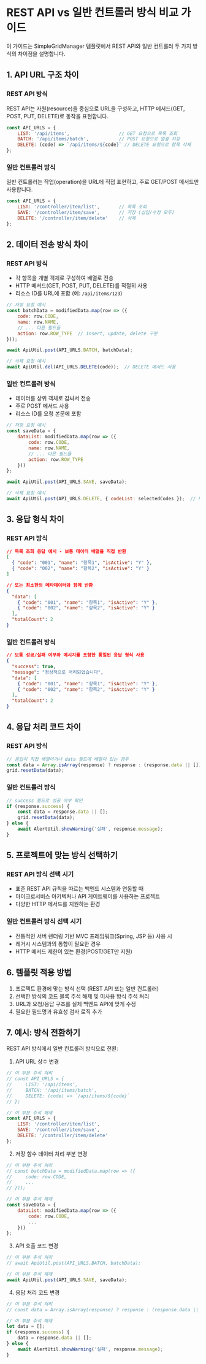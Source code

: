 # REST API vs 일반 컨트롤러 방식 비교 가이드

이 가이드는 SimpleGridManager 템플릿에서 REST API와 일반 컨트롤러 두 가지 방식의 차이점을 설명합니다.

## 1. API URL 구조 차이

### REST API 방식
REST API는 자원(resource)을 중심으로 URL을 구성하고, HTTP 메서드(GET, POST, PUT, DELETE)로 동작을 표현합니다.

```javascript
const API_URLS = {
    LIST: '/api/items',                  // GET 요청으로 목록 조회
    BATCH: '/api/items/batch',           // POST 요청으로 일괄 저장
    DELETE: (code) => `/api/items/${code}` // DELETE 요청으로 항목 삭제
};
```

### 일반 컨트롤러 방식
일반 컨트롤러는 작업(operation)을 URL에 직접 표현하고, 주로 GET/POST 메서드만 사용합니다.

```javascript
const API_URLS = {
    LIST: '/controller/item/list',       // 목록 조회
    SAVE: '/controller/item/save',       // 저장 (삽입/수정 모두)
    DELETE: '/controller/item/delete'    // 삭제
};
```

## 2. 데이터 전송 방식 차이

### REST API 방식
- 각 항목을 개별 객체로 구성하여 배열로 전송
- HTTP 메서드(GET, POST, PUT, DELETE)를 적절히 사용
- 리소스 ID를 URL에 포함 (예: `/api/items/123`)

```javascript
// 저장 요청 예시
const batchData = modifiedData.map(row => ({
    code: row.CODE,               
    name: row.NAME,
    // ... 다른 필드들
    action: row.ROW_TYPE  // insert, update, delete 구분
}));

await ApiUtil.post(API_URLS.BATCH, batchData);

// 삭제 요청 예시
await ApiUtil.del(API_URLS.DELETE(code));  // DELETE 메서드 사용
```

### 일반 컨트롤러 방식
- 데이터를 상위 객체로 감싸서 전송
- 주로 POST 메서드 사용
- 리소스 ID를 요청 본문에 포함

```javascript
// 저장 요청 예시
const saveData = {
    dataList: modifiedData.map(row => ({
        code: row.CODE,               
        name: row.NAME,
        // ... 다른 필드들
        action: row.ROW_TYPE
    }))
};

await ApiUtil.post(API_URLS.SAVE, saveData);

// 삭제 요청 예시
await ApiUtil.post(API_URLS.DELETE, { codeList: selectedCodes });  // POST 메서드 사용
```

## 3. 응답 형식 차이

### REST API 방식
```json
// 목록 조회 응답 예시 - 보통 데이터 배열을 직접 반환
[
  { "code": "001", "name": "항목1", "isActive": "Y" },
  { "code": "002", "name": "항목2", "isActive": "Y" }
]

// 또는 최소한의 메타데이터와 함께 반환
{
  "data": [
    { "code": "001", "name": "항목1", "isActive": "Y" },
    { "code": "002", "name": "항목2", "isActive": "Y" }
  ],
  "totalCount": 2
}
```

### 일반 컨트롤러 방식
```json
// 보통 성공/실패 여부와 메시지를 포함한 통일된 응답 형식 사용
{
  "success": true,
  "message": "정상적으로 처리되었습니다",
  "data": [
    { "code": "001", "name": "항목1", "isActive": "Y" },
    { "code": "002", "name": "항목2", "isActive": "Y" }
  ],
  "totalCount": 2
}
```

## 4. 응답 처리 코드 차이

### REST API 방식
```javascript
// 응답이 직접 배열이거나 data 필드에 배열이 있는 경우
const data = Array.isArray(response) ? response : (response.data || []);
grid.resetData(data);
```

### 일반 컨트롤러 방식
```javascript
// success 필드로 성공 여부 확인
if (response.success) {
    const data = response.data || [];
    grid.resetData(data);
} else {
    await AlertUtil.showWarning('실패', response.message);
}
```

## 5. 프로젝트에 맞는 방식 선택하기

### REST API 방식 선택 시기
- 표준 REST API 규칙을 따르는 백엔드 시스템과 연동할 때
- 마이크로서비스 아키텍처나 API 게이트웨이를 사용하는 프로젝트
- 다양한 HTTP 메서드를 지원하는 환경

### 일반 컨트롤러 방식 선택 시기
- 전통적인 서버 렌더링 기반 MVC 프레임워크(Spring, JSP 등) 사용 시
- 레거시 시스템과의 통합이 필요한 경우
- HTTP 메서드 제한이 있는 환경(POST/GET만 지원)

## 6. 템플릿 적용 방법

1. 프로젝트 환경에 맞는 방식 선택 (REST API 또는 일반 컨트롤러)
2. 선택한 방식의 코드 블록 주석 해제 및 미사용 방식 주석 처리
3. URL과 요청/응답 구조를 실제 백엔드 API에 맞게 수정
4. 필요한 필드명과 유효성 검사 로직 추가

## 7. 예시: 방식 전환하기

REST API 방식에서 일반 컨트롤러 방식으로 전환:

1. API URL 상수 변경
```javascript
// 이 부분 주석 처리
// const API_URLS = {
//     LIST: '/api/items',
//     BATCH: '/api/items/batch',
//     DELETE: (code) => `/api/items/${code}`
// };

// 이 부분 주석 해제
const API_URLS = {
    LIST: '/controller/item/list',
    SAVE: '/controller/item/save',
    DELETE: '/controller/item/delete'
};
```

2. 저장 함수 데이터 처리 부분 변경
```javascript
// 이 부분 주석 처리
// const batchData = modifiedData.map(row => ({
//     code: row.CODE,
//     ...
// }));

// 이 부분 주석 해제
const saveData = {
    dataList: modifiedData.map(row => ({
        code: row.CODE,
        ...
    }))
};
```

3. API 호출 코드 변경
```javascript
// 이 부분 주석 처리
// await ApiUtil.post(API_URLS.BATCH, batchData);

// 이 부분 주석 해제
await ApiUtil.post(API_URLS.SAVE, saveData);
```

4. 응답 처리 코드 변경
```javascript
// 이 부분 주석 처리
// const data = Array.isArray(response) ? response : (response.data || []);

// 이 부분 주석 해제
let data = [];
if (response.success) {
    data = response.data || [];
} else {
    await AlertUtil.showWarning('실패', response.message);
}
```
